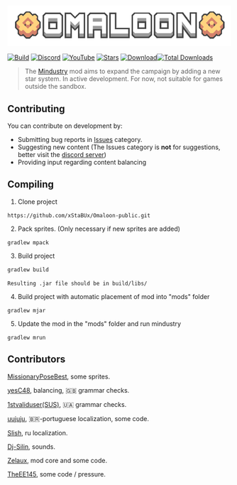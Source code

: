 ![Logo](img.png)

[![Build](https://img.shields.io/github/actions/workflow/status/xStaBUx/Omaloon-public/gradle.yml?label=BUILD%20STATE&style=for-the-badge)](https://github.com/xStaBUx/Omaloon-public/actions)
[![Discord](https://img.shields.io/discord/1011940744774303795.svg?color=7289da&logo=discord&label=Omaloon-Genral&style=for-the-badge)](https://discord.gg/bNMT82Hswb)
[![YouTube](https://img.shields.io/youtube/channel/subscribers/UCKYkjTAwp-ZpKBVDdknSIHw?color=ff5959&label=YouTube&logo=youtube&style=for-the-badge)](https://www.youtube.com/@omaloon)
[![Stars](https://img.shields.io/github/stars/xStaBUx/Omaloon-mod-public?color=7289da&label=⭐️%20Please%20Star%20Omaloon%21&style=for-the-badge)](https://github.com/xStaBUx/Omaloon-mod-public)
[![Download](https://img.shields.io/github/v/release/xStaBUx/Omaloon-mod-public?color=6aa84f&include_prereleases&label=Latest%20version&logo=github&logoColor=white&style=for-the-badge)](https://github.com/xStaBUx/Omaloon-mod-public/releases)[![Total Downloads](https://img.shields.io/github/downloads/xStaBUx/Omaloon-mod-public/total?color=7289da&label&logo=docusign&logoColor=white&style=for-the-badge)](https://github.com/xStaBUx/Omaloon-mod-public/releases)

> The [Mindustry](https://github.com/Anuken/Mindustry) mod aims to expand the campaign by adding a new star system.
> In active development. For now, not suitable for games outside the sandbox.

## Contributing

You can contribute on development by:

* Submitting bug reports in [Issues](https://github.com/xStaBUx/Omaloon-mod-public/issues) category.
* Suggesting new content (The Issues category is **not** for suggestions, better visit the [discord server](https://discord.gg/bNMT82Hswb))
* Providing input regarding content balancing

## Compiling
1. Clone project 
```
https://github.com/xStaBUx/Omaloon-public.git
```

2. Pack sprites. (Only necessary if new sprites are added)
```
gradlew mpack
```

3. Build project
```
gradlew build
```
`Resulting .jar file should be in build/libs/`

4. Build project with automatic placement of mod into "mods" folder
```
gradlew mjar
```
5. Update the mod in the "mods" folder and run mindustry
```
gradlew mrun
```

## Contributors

[MissionaryPoseBest](https://github.com/XJegaQuanty), some sprites.

[yesC48](https://github.com/yesC48), balancing, 🇬🇧 grammar checks.

[1stvaliduser(SUS)](https://github.com/1stvaliduser), 🇺🇦 grammar checks.

[uujuju](https://github.com/uujuju1), 🇧🇷-portuguese localization, some code.

[Slish](https://github.com/Slish562), ru localization.

[Dj-Silin](https://github.com/SilinVeredno), sounds.

[Zelaux](https://github.com/Zelaux), mod core and some code.

[TheEE145](https://github.com/TheEE145), some code / pressure.

